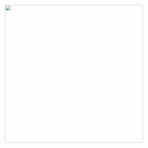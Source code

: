 <p align="center">
 <img src="https://github.com/kenziedev/kenziedev/assets/160579648/d67598e2-86dd-41f8-b632-ce0b4da3a3bb" width="450" />
</p>
